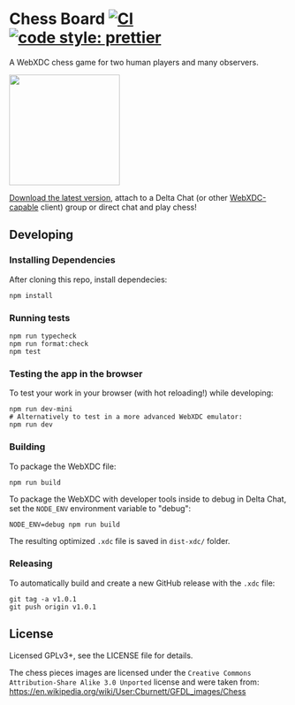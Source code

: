 # Chess Board [![CI](https://github.com/webxdc/ChessBoard/actions/workflows/ci.yml/badge.svg)](https://github.com/webxdc/ChessBoard/actions/workflows/ci.yml) [![code style: prettier](https://img.shields.io/badge/code_style-prettier-ff69b4.svg?style=flat-square)](https://github.com/prettier/prettier)

A WebXDC chess game for two human players and many observers.

<img width=200 src=https://user-images.githubusercontent.com/9800740/170771375-74f8b87d-e47d-4339-bbf3-3bdbfd5a7cd8.png>

[Download the latest version](https://github.com/webxdc/ChessBoard/releases/latest/download/ChessBoard.xdc), attach to a Delta Chat (or other [WebXDC-capable](https://webxdc.org) client) group or direct chat and play chess!

## Developing

### Installing Dependencies

After cloning this repo, install dependecies:

```
npm install
```

### Running tests

```
npm run typecheck
npm run format:check
npm test
```

### Testing the app in the browser

To test your work in your browser (with hot reloading!) while developing:

```
npm run dev-mini
# Alternatively to test in a more advanced WebXDC emulator:
npm run dev
```

### Building

To package the WebXDC file:

```
npm run build
```

To package the WebXDC with developer tools inside to debug in Delta Chat, set the `NODE_ENV`
environment variable to "debug":

```
NODE_ENV=debug npm run build
```

The resulting optimized `.xdc` file is saved in `dist-xdc/` folder.

### Releasing

To automatically build and create a new GitHub release with the `.xdc` file:

```
git tag -a v1.0.1
git push origin v1.0.1
```

## License

Licensed GPLv3+, see the LICENSE file for details.

The chess pieces images are licensed under the `Creative Commons Attribution-Share Alike 3.0 Unported` license and were taken from:
https://en.wikipedia.org/wiki/User:Cburnett/GFDL_images/Chess
